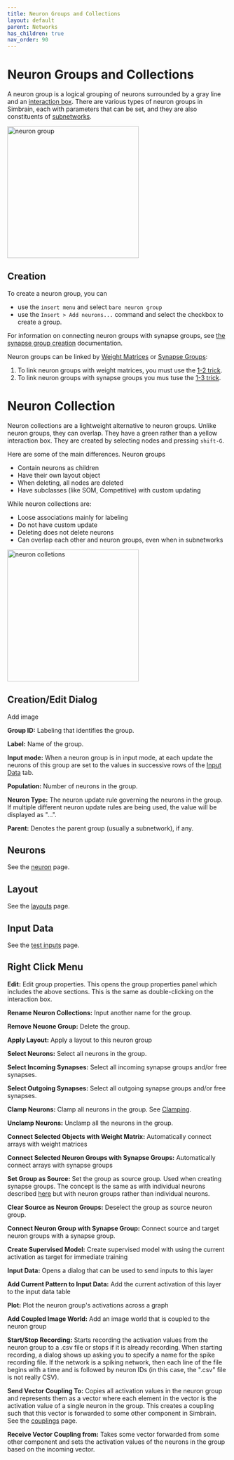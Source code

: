 ```yaml
---
title: Neuron Groups and Collections
layout: default
parent: Networks
has_children: true
nav_order: 90
---
```


# Neuron Groups and Collections

A neuron group is a logical grouping of neurons surrounded by a gray line and an [interaction box](../groups.html#interactionBox). There are various types of neuron groups in Simbrain, each with parameters that can be set, and they are also constituents of [subnetworks](../subnetworks). 

<img src="/assets/images/neuronGroup.png" alt="neuron group" style="width:300px;"/>

## Creation

To create a neuron group, you can

- use the `insert menu` and select `bare neuron group` 
- use the `Insert > Add neurons...` command and select the checkbox to create a group. 

For information on connecting neuron groups with synapse groups, see [the synapse group creation](SynapseGroup.html#synapseGroupCreation) documentation.

Neuron groups can be linked by [Weight Matrices](../arraysMatrices.html) or [Synapse Groups](../synapsegroups.html):

1) To link neuron groups with weight matrices, you  must use the [1-2 trick](../buildingBasics.html#source-and-target-objects).
2) To link neuron groups with synapse groups you mus tuse the [1-3 trick](../buildingBasics.html#source-and-target-objects).


# Neuron Collection

Neuron collections are a lightweight alternative to neuron groups. Unlike neuron groups, they can overlap. They have a green rather than a yellow interaction box. They are created by selecting nodes and pressing `shift-G`.

Here are some of the main differences. Neuron groups
- Contain neurons as children
- Have their own layout object
- When deleting, all nodes are deleted
- Have subclasses (like SOM, Competitive) with custom updating

While neuron collections are:
- Loose associations mainly for labeling
- Do not have custom update
- Deleting does not delete neurons
- Can overlap each other and neuron groups, even when in subnetworks

<img src="/assets/images/neuronCollections.png" alt="neuron colletions" style="width:300px;"/>

## Creation/Edit Dialog

<!-- TODO --> Add image

**Group ID:** Labeling that identifies the group.

**Label:** Name of the group.

**Input mode:** When a neuron group is in input mode, at each update the neurons of this group are set to the values in successive rows of the [Input Data](#inputData) tab.

**Population:** Number of neurons in the group.

**Neuron Type:** The neuron update rule governing the neurons in the group. If multiple different neuron update rules are being used, the value will be displayed as "...".

**Parent:** Denotes the parent group (usually a subnetwork), if any.

## Neurons

See the [neuron](../neurons) page.

## Layout

See the [layouts](../layouts.html) page.

## Input Data

See the [test inputs](../training/testInputs.html) page.

## Right Click Menu

**Edit:** Edit group properties. This opens the group properties panel which includes the above sections. This is the same as double-clicking on the interaction box.

**Rename Neuron Collections:** Input another name for the group.

**Remove Neuone Group:** Delete the group.

**Apply Layout:** Apply a layout to this neuron group

**Select Neurons:** Select all neurons in the group.

**Select Incoming Synapses:** Select all incoming synapse groups and/or free synapses.

**Select Outgoing Synapses:** Select all outgoing synapse groups and/or free synapses.

**Clamp Neurons:** Clamp all neurons in the group. See [Clamping](../neurons#clamping).

**Unclamp Neurons:** Unclamp all the neurons in the group.

**Connect Selected Objects with Weight Matrix:** Automatically connect arrays with weight matrices

**Connect Selected Neuron Groups with Synapse Groups:** Automatically connect arrays with synapse groups

**Set Group as Source:** Set the group as source group. Used when creating synapse groups. The concept is the same as with individual neurons described [here](../buildingBasics.html#source-and-target-objects) but with neuron groups rather than individual neurons.

**Clear Source as Neuron Groups:** Deselect the group as source neuron group.

**Connect Neuron Group with Synapse Group:** Connect source and target neuron groups with a synapse group.

**Create Supervised Model:** Create supervised model with using the current activation as target for immediate training

**Input Data:** Opens a dialog that can be used to send inputs to this layer

**Add Current Pattern to Input Data:** Add the current activation of this layer to the input data table

**Plot:** Plot the neuron group's activations across a graph

**Add Coupled Image World:** Add an image world that is coupled to the neuron group

**Start/Stop Recording:** Starts recording the activation values from the neuron group to a .csv file or stops if it is already recording. When starting recording, a dialog shows up asking you to specify a name for the spike recording file. If the network is a spiking network, then each line of the file begins with a time and is followed by neuron IDs (in this case, the ".csv" file is not really CSV).

**Send Vector Coupling To:** Copies all activation values in the neuron group and represents them as a vector where each element in the vector is the activation value of a single neuron in the group. This creates a coupling such that this vector is forwarded to some other component in Simbrain. See the [couplings](../../workspace/Couplings.html) page.

**Receive Vector Coupling from:** Takes some vector forwarded from some other component and sets the activation values of the neurons in the group based on the incoming vector.




